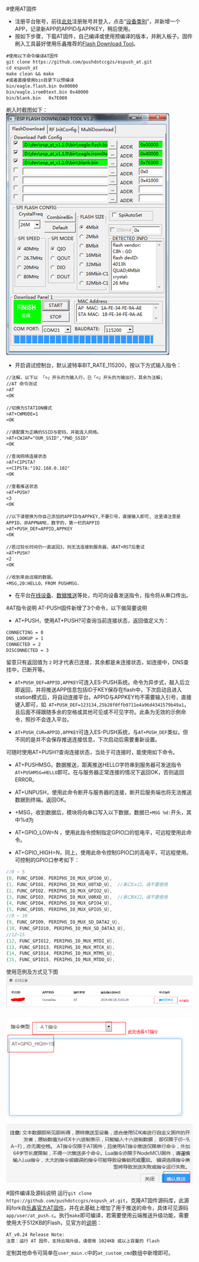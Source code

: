 #使用AT固件
- 注册平台账号，前往[此处](http://211.155.86.145:8000/web/register/)注册账号并登入，点击“[设备类别](http://211.155.86.145:8000/web/apps/)”，并新增一个APP，记录新APP的APPID与APPKEY，稍后使用。
- 按如下步骤，下载AT固件，自己编译或使用预编译的版本，并刷入板子。固件刷入工具最好使用乐鑫推荐的[Flash Download Tool](http://bbs.espressif.com/viewtopic.php?f=5&t=433)。

```
#使用以下命令编译AT固件
git clone https://github.com/pushdotccgzs/espush_at.git
cd espush_at
make clean && make
#或者直接使用bin目录下以预编译
bin/eagle.flash.bin	0x00000
bin/eagle.irom0text.bin	0x40000
bin/blank.bin	0x7E000
```
刷入时截图如下：
![Alt text](./docs/images/at_flashing.png)

- 开启调试控制台，默认波特率BIT_RATE_115200，按以下方式输入指令：
```
//注解，以下以 「>」开头的为输入行，已「<」开头的为输出行，其余为注解;
//AT 命令测试
>AT
<OK

//切换为STATION模式
>AT+CWMODE=1
<OK

//请配置为正确的SSID与密码，并能连入网络。
>AT+CWJAP="OUR_SSID","PWD_SSID"
<OK

//查询网络连接状态
>AT+CIPSTA?
<+CIPSTA:"192.168.0.102"
<OK

//查看推送状态
>AT+PUSH?
<3
<OK

//以下请替换为你自己添加的APPID与APPKEY,不要引号，直接输入即可, 这里请注意是APPID，非APPNAME，数字的，第一栏的APPID
>AT+PUSH_DEF=APPID,APPKEY
<OK

//若过较长时间仍一直返回3，则无法连接到服务器，请AT+RST后重试
>AT+PUSH?
<2
<OK

//收到来自远端的数据。
+MSG,20:HELLO，FROM PUSHMSG.
```
- 在平台[在线设备](http://211.155.86.145:8000/web/devices/)、[数据推送](http://211.155.86.145:8000/web/pushmsg/)等处，均可向设备发送指令，指令将从串口传出。

#AT指令说明
AT-PUSH固件新增了3个命令，以下做简要说明
- AT+PUSH，使用AT+PUSH?可查询当前连接状态，返回值定义为：
```
CONNECTING = 0
DNS_LOOKUP = 1
CONNECTED = 2
DISCONNECTED = 3
```
留意只有返回值为 `2` 时才代表已连接，其余都是未连接状态，如连接中，DNS查找中，已断开等。

- `AT+PUSH_DEF=APPID,APPKEY`可连入ES-PUSH系统。命令为异步式，敲入后立即返回，并将推送APP信息包括ID于KEY保存在flash中，下次启动且进入station模式后，将自动连接平台。APPID与APPKEY均不需要输入引号，直接键入即可，如` AT+PUSH_DEF=123134,25b28f0ffb9711e4a96d4341579b49a1`，且后面不得跟随多余的空格或其他可见或不可见字符。此条为无效的示例命令，照抄不会连入平台。

- `AT+PUSH_CUR=APPID,APPKEY`可连入ES-PUSH系统，与`AT+PUSH_DEF`类似，但不同的是并不会保存推送连接信息，下次启动后需要重新设置。

可随时使用AT+PUSH?查询连接状态，当处于可连接时，能使用如下命令。
- AT+PUSHMSG，数据推送，距离推送HELLO字符串到服务器可发送指令`AT+PUSHMSG=HELLO`即可。在与服务器正常连接的情况下返回OK，否则返回ERROR。

- AT+UNPUSH，使用此命令断开与服务器的连接，断开后服务端也将无法推送数据到终端。返回OK。
- +MSG，收到数据后，模块将向串口写入以下数据，数据已`+MSG %d:`开头，其中%d为
- AT+GPIO_LOW=N ，使用此指令控制指定GPIO口的低电平，可远程使用此命令。
- AT+GPIO_HIGH=N，同上，使用此命令控制GPIO口的高电平，可远程使用。可控制的GPIO口参考如下：
```C
//0 ~ 5
{0, FUNC_GPIO0, PERIPHS_IO_MUX_GPIO0_U},
{1, FUNC_GPIO1, PERIPHS_IO_MUX_U0TXD_U},  //串口tx口，请不要使用
{2, FUNC_GPIO2, PERIPHS_IO_MUX_GPIO2_U},
{3, FUNC_GPIO3, PERIPHS_IO_MUX_U0RXD_U},  //串口RX口，请不要使用
{4, FUNC_GPIO4, PERIPHS_IO_MUX_GPIO4_U},
{5, FUNC_GPIO5, PERIPHS_IO_MUX_GPIO5_U},
//9 ~ 10
{9, FUNC_GPIO9, PERIPHS_IO_MUX_SD_DATA2_U},
{10, FUNC_GPIO10, PERIPHS_IO_MUX_SD_DATA3_U},
//12~15
{12, FUNC_GPIO12, PERIPHS_IO_MUX_MTDI_U},
{13, FUNC_GPIO13, PERIPHS_IO_MUX_MTCK_U},
{14, FUNC_GPIO14, PERIPHS_IO_MUX_MTMS_U},
{15, FUNC_GPIO15, PERIPHS_IO_MUX_MTDO_U},
```

使用范例及方式见下图
![Alt text](./docs/images/remote_at.png)

![Alt text](./docs/images/push_at.png)

#固件编译及源码说明
运行`git clone https://github.com/pushdotccgzs/espush_at.git`，克隆AT固件源码库，此源码fork自[乐鑫官方AT固件](http://bbs.espressif.com/viewtopic.php?f=5&t=481)，并在此基础上增加了用于推送的命令，具体可见源码`app/user/at_push.c`。执行`make`即可编译，若需要使用云端推送升级功能，需要使用大于512KB的Flash，见官方的[说明](http://bbs.espressif.com/viewtopic.php?f=5&t=481)：
```
AT_v0.24 Release Note:
注意：运行 AT 固件，支持云端升级，请使用 1024KB 或以上容量的 flash
```

定制其他命令可简单在`user_main.c`中的`at_custom_cmd`数组中新增即可。



